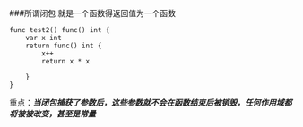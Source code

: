 ###所谓闭包 就是一个函数得返回值为一个函数

````
func test2() func() int {
	var x int
	return func() int {
		x++
		return x * x

	}
}
````

重点：**_当闭包捕获了参数后，这些参数就不会在函数结束后被销毁，任何作用域都将被被改变，甚至是常量_**


